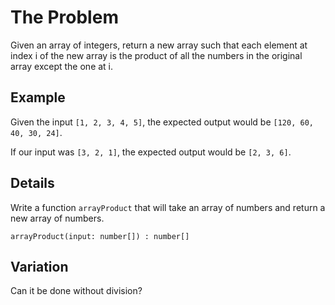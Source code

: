 # The Problem

Given an array of integers, return a new array such that each element at index i
of the new array is the product of all the numbers in the original array
except the one at i.

## Example

Given the input `[1, 2, 3, 4, 5]`, the expected output would be
`[120, 60, 40, 30, 24]`.

If our input was `[3, 2, 1]`, the expected output would be `[2, 3, 6]`.

## Details

Write a function `arrayProduct` that will take an array of numbers and return a new
array of numbers.

```typscript
arrayProduct(input: number[]) : number[]
```

## Variation

Can it be done without division?
